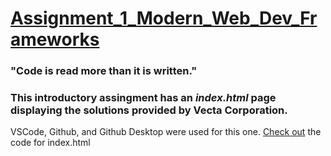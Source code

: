# [Assignment_1_Modern_Web_Dev_Frameworks](https://github.com/sagarw749/Assignment_1_Modern_Web_Dev_Frameworks)
### "Code is read more than it is written."
### This introductory assingment has an **_index.html_** page displaying the solutions provided by **Vecta Corporation**.
VSCode, Github, and Github Desktop were used for this one.
[Check out](https://github.com/sagarw749/Assignment_1_Modern_Web_Dev_Frameworks/blob/main/index.html) the code for index.html
 
